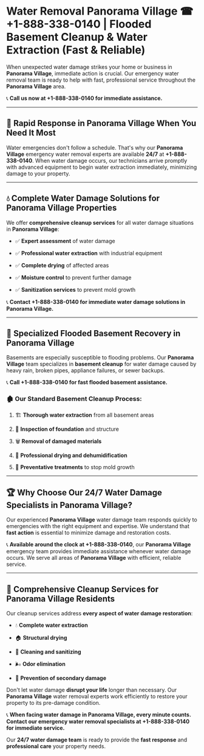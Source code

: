 # Water Removal Panorama Village ☎ +1-888-338-0140 | Flooded Basement Cleanup & Water Extraction (Fast & Reliable)

When unexpected water damage strikes your home or business in **Panorama Village**, immediate action is crucial. Our emergency water removal team is ready to help with fast, professional service throughout the **Panorama Village** area. 

📞 **Call us now at +1-888-338-0140 for immediate assistance.**
---
## 🚀 Rapid Response in Panorama Village When You Need It Most
Water emergencies don't follow a schedule. That's why our **Panorama Village** emergency water removal experts are available **24/7** at **+1-888-338-0140**. When water damage occurs, our technicians arrive promptly with advanced equipment to begin water extraction immediately, minimizing damage to your property.
---
## 💧 Complete Water Damage Solutions for Panorama Village Properties
We offer **comprehensive cleanup services** for all water damage situations in **Panorama Village**:
- ✅ **Expert assessment** of water damage  
- ✅ **Professional water extraction** with industrial equipment  
- ✅ **Complete drying** of affected areas  
- ✅ **Moisture control** to prevent further damage  
- ✅ **Sanitization services** to prevent mold growth  
📞 **Contact +1-888-338-0140 for immediate water damage solutions in Panorama Village.**
---
## 🌊 Specialized Flooded Basement Recovery in Panorama Village
Basements are especially susceptible to flooding problems. Our **Panorama Village** team specializes in **basement cleanup** for water damage caused by heavy rain, broken pipes, appliance failures, or sewer backups. 
📞 **Call +1-888-338-0140 for fast flooded basement assistance.**
### 🏚️ Our Standard Basement Cleanup Process:
1. 🏗️ **Thorough water extraction** from all basement areas  
2. 🔎 **Inspection of foundation** and structure  
3. 🗑️ **Removal of damaged materials**  
4. 💨 **Professional drying and dehumidification**  
5. 🚫 **Preventative treatments** to stop mold growth  
---
## 🏆 Why Choose Our 24/7 Water Damage Specialists in Panorama Village?
Our experienced **Panorama Village** water damage team responds quickly to emergencies with the right equipment and expertise. We understand that **fast action** is essential to minimize damage and restoration costs.
📞 **Available around the clock at +1-888-338-0140**, our **Panorama Village** emergency team provides immediate assistance whenever water damage occurs. We serve all areas of **Panorama Village** with efficient, reliable service.
---
## 🧹 Comprehensive Cleanup Services for Panorama Village Residents
Our cleanup services address **every aspect of water damage restoration**:
- 💧 **Complete water extraction**  
- 🏠 **Structural drying**  
- 🧼 **Cleaning and sanitizing**  
- 🌬️ **Odor elimination**  
- 🚫 **Prevention of secondary damage**  
Don't let water damage **disrupt your life** longer than necessary. Our **Panorama Village** water removal experts work efficiently to restore your property to its pre-damage condition.
📞 **When facing water damage in Panorama Village, every minute counts. Contact our emergency water removal specialists at +1-888-338-0140 for immediate service.**
Our **24/7 water damage team** is ready to provide the **fast response** and **professional care** your property needs.
